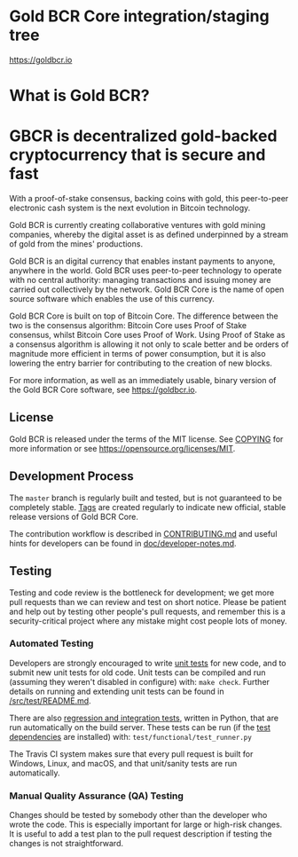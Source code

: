 Gold BCR Core integration/staging tree
=====================================

https://goldbcr.io

# What is Gold BCR?

# GBCR is decentralized gold-backed cryptocurrency that is secure and fast

With a proof-of-stake consensus, backing coins with gold, this peer-to-peer electronic cash system is the next evolution in Bitcoin technology.

Gold BCR is currently creating collaborative ventures with gold mining companies, whereby the digital asset is as defined underpinned by a stream of gold from the mines' productions.

Gold BCR is an digital currency that enables instant payments to
anyone, anywhere in the world. Gold BCR uses peer-to-peer technology to operate
with no central authority: managing transactions and issuing money are carried
out collectively by the network. Gold BCR Core is the name of open source
software which enables the use of this currency.

Gold BCR Core is built on top of Bitcoin Core. The difference between the two
is the consensus algorithm: Bitcoin Core uses Proof of Stake consensus, whilst
Bitcoin Core uses Proof of Work. Using Proof of Stake as a consensus algorithm is
allowing it not only to scale better and be orders of magnitude more efficient in
terms of power consumption, but it is also lowering the entry barrier for contributing
to the creation of new blocks.

For more information, as well as an immediately usable, binary version of
the Gold BCR Core software, see https://goldbcr.io.

License
-------

Gold BCR is released under the terms of the MIT license. See [COPYING](COPYING) for more
information or see https://opensource.org/licenses/MIT.

Development Process
-------------------

The `master` branch is regularly built and tested, but is not guaranteed to be
completely stable. [Tags](https://github.com/gold-bcr/gold-bcr/tags) are created
regularly to indicate new official, stable release versions of Gold BCR Core.

The contribution workflow is described in [CONTRIBUTING.md](CONTRIBUTING.md)
and useful hints for developers can be found in [doc/developer-notes.md](doc/developer-notes.md).

Testing
-------

Testing and code review is the bottleneck for development; we get more pull
requests than we can review and test on short notice. Please be patient and help out by testing
other people's pull requests, and remember this is a security-critical project where any mistake might cost people
lots of money.

### Automated Testing

Developers are strongly encouraged to write [unit tests](src/test/README.md) for new code, and to
submit new unit tests for old code. Unit tests can be compiled and run
(assuming they weren't disabled in configure) with: `make check`. Further details on running
and extending unit tests can be found in [/src/test/README.md](/src/test/README.md).

There are also [regression and integration tests](/test), written
in Python, that are run automatically on the build server.
These tests can be run (if the [test dependencies](/test) are installed) with: `test/functional/test_runner.py`

The Travis CI system makes sure that every pull request is built for Windows, Linux, and macOS, and that unit/sanity tests are run automatically.

### Manual Quality Assurance (QA) Testing

Changes should be tested by somebody other than the developer who wrote the
code. This is especially important for large or high-risk changes. It is useful
to add a test plan to the pull request description if testing the changes is
not straightforward.
